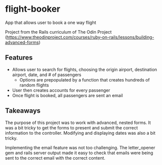 # flight-booker

App that allows user to book a one way flight 

Project from the Rails curriculum of The Odin Project (https://www.theodinproject.com/courses/ruby-on-rails/lessons/building-advanced-forms) 

## Features

- Allows user to search for flights, choosing the origin airport, destination airport, date, and # of passengers
  - Options are prepopulated by a function that creates hundreds of random flights
 - User then creates accounts for every passenger
 - Once flight is booked, all passengers are sent an email 

## Takeaways

The purpose of this project was to work with advanced, nested forms. It was a bit tricky to get the forms to present and submit the correct information to the controller. Modifying and displaying dates was also a bit tricky. 

Implementing the email feature was not too challenging. The letter_opener gem and rails server output made it easy to check that emails were being sent to the correct email with the correct content.  
